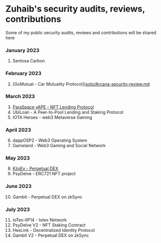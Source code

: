 # Zuhaib's security audits, reviews, contributions

Some of my public security audits, reviews and contributions will be shared here

### January 2023

1. Sentosa Carbon

### February 2023

2. [GoMutual - Car Mutuality Protocol]([solo/Arcana-security-review.md](https://github.com/Secure3Audit/Secure3Academy/blob/main/audit_reports/GoMutual/GoMutual_final_Secure3_Audit_Report.pdf
)

### March 2023

3. [ParaSpace yAPE - NFT Lending Protocol](https://github.com/Secure3Audit/Secure3Academy/blob/main/audit_reports/ParaSpaceYAPE/ParaSpaceYAPE_final_Secure3_Audit_Report.pdf)
4. UbiLoan - A Peer-to-Pool Lending and Staking Protocol
5. IOTA Heroes - web3 Metaverse Gaming

### April 2023

6. dappOSP2 - Web3 Operating System
7. Gameland - Web3 Gaming and Social Network

### May 2023

8. [KiloEx - Perpetual DEX](https://github.com/Secure3Audit/Secure3Academy/blob/main/audit_reports/KiloEx/KiloEx_final_Secure3_Audit_Report.pdf)
9. PsyDelve - ERC721 NFT project

### June 2023

10. Gambit - Perpetual DEX on zkSync

### July 2023

11. IoTex-IIP14 - Iotex Network
12. PsyDelve V2 - NFT Staking Contract
13. HexLink - Decentralized Identity Protocol
14. Gambit V2 - Perpetual DEX on zkSync

